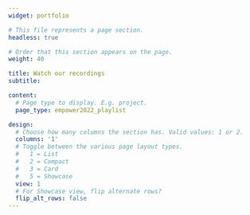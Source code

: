 ```yaml
---
widget: portfolio

# This file represents a page section.
headless: true

# Order that this section appears on the page.
weight: 40

title: Watch our recordings
subtitle: 

content:
  # Page type to display. E.g. project.
  page_type: empower2022_playlist

design:
  # Choose how many columns the section has. Valid values: 1 or 2.
  columns: '1'
  # Toggle between the various page layout types.
  #   1 = List
  #   2 = Compact  
  #   3 = Card
  #   5 = Showcase
  view: 1
  # For Showcase view, flip alternate rows?
  flip_alt_rows: false
---
```


